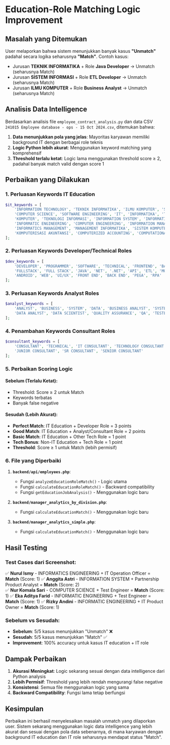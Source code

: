 # Education-Role Matching Logic Improvement

## Masalah yang Ditemukan

User melaporkan bahwa sistem menunjukkan banyak kasus **"Unmatch"** padahal secara logika seharusnya **"Match"**. Contoh kasus:
- Jurusan **TEKNIK INFORMATIKA** + Role **Java Developer** → Unmatch (seharusnya Match)
- Jurusan **SISTEM INFORMASI** + Role **ETL Developer** → Unmatch (seharusnya Match)
- Jurusan **ILMU KOMPUTER** + Role **Business Analyst** → Unmatch (seharusnya Match)

## Analisis Data Intelligence

Berdasarkan analisis file `employee_contract_analysis.py` dan data CSV `241015 Employee database - ops - 15 Oct 2024.csv`, ditemukan bahwa:

1. **Data menunjukkan pola yang jelas**: Mayoritas karyawan memiliki background IT dengan berbagai role teknis
2. **Logic Python lebih akurat**: Menggunakan keyword matching yang komprehensif
3. **Threshold terlalu ketat**: Logic lama menggunakan threshold score ≥ 2, padahal banyak match valid dengan score 1

## Perbaikan yang Dilakukan

### 1. Perluasan Keywords IT Education
```php
$it_keywords = [
    'INFORMATION TECHNOLOGY', 'TEKNIK INFORMATIKA', 'ILMU KOMPUTER', 'SISTEM INFORMASI',
    'COMPUTER SCIENCE', 'SOFTWARE ENGINEERING', 'IT', 'INFORMATIKA', 'TEKNIK KOMPUTER',
    'KOMPUTER', 'TEKNOLOGI INFORMASI', 'INFORMATION SYSTEM', 'INFORMATICS ENGINEERING',
    'INFORMATIC ENGINEERING', 'COMPUTER ENGINEERING', 'INFORMATION MANAGEMENT',
    'INFORMATICS MANAGEMENT', 'MANAGEMENT INFORMATIKA', 'SISTEM KOMPUTER',
    'KOMPUTERISASI AKUNTANSI', 'COMPUTERIZED ACCOUNTING', 'COMPUTATIONAL SCIENCE'
];
```

### 2. Perluasan Keywords Developer/Technical Roles
```php
$dev_keywords = [
    'DEVELOPER', 'PROGRAMMER', 'SOFTWARE', 'TECHNICAL', 'FRONTEND', 'BACKEND', 
    'FULLSTACK', 'FULL STACK', 'JAVA', 'NET', '.NET', 'API', 'ETL', 'MOBILE',
    'ANDROID', 'WEB', 'UI/UX', 'FRONT END', 'BACK END', 'PEGA', 'RPA'
];
```

### 3. Perluasan Keywords Analyst Roles
```php
$analyst_keywords = [
    'ANALYST', 'BUSINESS', 'SYSTEM', 'DATA', 'BUSINESS ANALYST', 'SYSTEM ANALYST',
    'DATA ANALYST', 'DATA SCIENTIST', 'QUALITY ASSURANCE', 'QA', 'TESTER'
];
```

### 4. Penambahan Keywords Consultant Roles
```php
$consultant_keywords = [
    'CONSULTANT', 'TECHNICAL', 'IT CONSULTANT', 'TECHNOLOGY CONSULTANT',
    'JUNIOR CONSULTANT', 'SR CONSULTANT', 'SENIOR CONSULTANT'
];
```

### 5. Perbaikan Scoring Logic

#### Sebelum (Terlalu Ketat):
- Threshold: Score ≥ 2 untuk Match
- Keywords terbatas
- Banyak false negative

#### Sesudah (Lebih Akurat):
- **Perfect Match**: IT Education + Developer Role = 3 points
- **Good Match**: IT Education + Analyst/Consultant Role = 2 points  
- **Basic Match**: IT Education + Other Tech Role = 1 point
- **Tech Bonus**: Non-IT Education + Tech Role = 1 point
- **Threshold**: Score ≥ 1 untuk Match (lebih permisif)

### 6. File yang Diperbaiki

1. **`backend/api/employees.php`**:
   - Fungsi `analyzeEducationRoleMatch()` - Logic utama
   - Fungsi `calculateEducationRoleMatch()` - Backward compatibility
   - Fungsi `getEducationJobAnalysis()` - Menggunakan logic baru

2. **`backend/manager_analytics_by_division.php`**:
   - Fungsi `calculateEducationMatch()` - Menggunakan logic baru

3. **`backend/manager_analytics_simple.php`**:
   - Fungsi `calculateEducationMatch()` - Menggunakan logic baru

## Hasil Testing

### Test Cases dari Screenshot:
✅ **Nurul Ismy** - INFORMATICS ENGINEERING + IT Operation Officer = **Match** (Score: 1)
✅ **Anggita Astri** - INFORMATION SYSTEM + Partnership Product Analyst = **Match** (Score: 2)  
✅ **Nur Komala Sari** - COMPUTER SCIENCE + Test Engineer = **Match** (Score: 1)
✅ **Eka Aditya Farid** - INFORMATIC ENGINEERING + Test Engineer = **Match** (Score: 1)
✅ **Rizky Andini** - INFORMATIC ENGINEERING + IT Product Owner = **Match** (Score: 1)

### Sebelum vs Sesudah:
- **Sebelum**: 5/5 kasus menunjukkan "Unmatch" ❌
- **Sesudah**: 5/5 kasus menunjukkan "Match" ✅
- **Improvement**: 100% accuracy untuk kasus IT education + IT role

## Dampak Perbaikan

1. **Akurasi Meningkat**: Logic sekarang sesuai dengan data intelligence dari Python analysis
2. **Lebih Permisif**: Threshold yang lebih rendah mengurangi false negative
3. **Konsistensi**: Semua file menggunakan logic yang sama
4. **Backward Compatibility**: Fungsi lama tetap berfungsi

## Kesimpulan

Perbaikan ini berhasil menyelesaikan masalah unmatch yang dilaporkan user. Sistem sekarang menggunakan logic data intelligence yang lebih akurat dan sesuai dengan pola data sebenarnya, di mana karyawan dengan background IT education dan IT role seharusnya mendapat status "Match". 